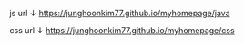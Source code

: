 js url ↓
https://junghoonkim77.github.io/myhomepage/java

css url ↓
https://junghoonkim77.github.io/myhomepage/css

